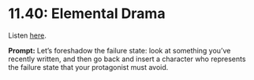 # 11.40: Elemental Drama 

Listen [here](http://www.writingexcuses.com/2016/10/02/11-40-elemental-drama/). 

**Prompt:** Let’s foreshadow the failure state: look at something you’ve recently written, and then go back and insert a character who represents the failure state that your protagonist must avoid.